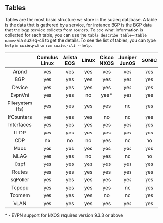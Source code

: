 ## Tables

Tables are the most basic structure we store in the suzieq database.
A table is the data that is gathered by a service, for instance BGP 
is the BGP data
that the bgp service collects from routers. To see what information is collected for each table, you can use the ```table describe table=<table name>``` via suzieq-cli to get the details. To see the list of tables, you can type ```help``` in suzieq-cli or run ```suzieq-cli --help```.


|         | Cumulus Linux | Arista EOS | Linux | Cisco NXOS | Juniper JunOS | SONIC | IOSXR | IOS | IOSXE |
| :---------: | :---------------: | :------------: | :-------: | :------: | :-------: | :-------: | :-------: | :-------: | :-------: |
| Arpnd   |    yes        |      yes   | yes   | yes  |  yes  | yes | yes | yes | yes |
| BGP     | yes | yes | yes | yes | yes | yes | yes | yes | yes |
| Device  | yes | yes | yes | yes | yes |  yes | yes | yes | yes |
| EvpnVni         | yes | yes | no | yes* | yes | yes | no | no | no |
| Filesystem (fs) | yes | yes | yes | yes | no | yes | no | no | no |
| IfCounters      | yes | yes | yes | no | no | yes | no | no | no |
| Interfaces  | yes | yes | yes| yes | yes | yes | yes | yes | yes |
| LLDP | yes | yes | yes | yes | yes | yes | yes | yes | yes |
| CDP  | no | no | no | yes | no | no | no | yes | yes |
| Macs |yes | yes | yes | yes | yes | yes | no | yes | yes |
| MLAG | yes | yes | no | yes | no | no | no | no | no |
| Ospf |yes | yes | yes | yes | yes | yes | no | yes | yes |
| Routes | yes | yes | yes | yes | yes | yes | yes | yes | yes |
| sqPoller | yes | yes | yes | yes | yes | yes | yes | yes | yes |
| Topcpu | yes | yes | yes | yes | no | yes | no | no | no |
| Topmem | yes | yes | yes | no | no | yes | no | no | no |
| VLAN | yes | yes | yes | yes | yes | yes | no | yes | yes |

\* - EVPN support for NXOS requires version 9.3.3 or above
